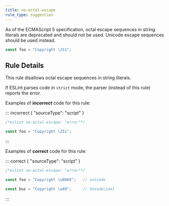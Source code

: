 ```yaml
---
title: no-octal-escape
rule_type: suggestion
---
```



As of the ECMAScript 5 specification, octal escape sequences in string literals are deprecated and should not be used. Unicode escape sequences should be used instead.

```js
const foo = "Copyright \251";
```

## Rule Details

This rule disallows octal escape sequences in string literals.

If ESLint parses code in `strict` mode, the parser (instead of this rule) reports the error.

Examples of **incorrect** code for this rule:

::: incorrect  { "sourceType": "script" }

```js
/*eslint no-octal-escape: "error"*/

const foo = "Copyright \251";
```

:::

Examples of **correct** code for this rule:

::: correct  { "sourceType": "script" }

```js
/*eslint no-octal-escape: "error"*/

const foo = "Copyright \u00A9";   // unicode

const buz = "Copyright \xA9";     // hexadecimal
```

:::
